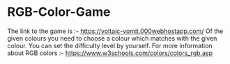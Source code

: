# RGB-Color-Game
The link to the game is :- https://voltaic-vomit.000webhostapp.com/
Of the given colours you need to choose a colour which matches with the given colour.
You can set the difficulty level by yourself.
For more information about RGB colors :- https://www.w3schools.com/colors/colors_rgb.asp
